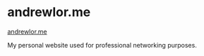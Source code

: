 # andrewlor.me
[andrewlor.me](https://andrewlor.me)

My personal website used for professional networking purposes.